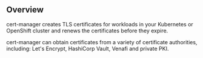 ## Overview

cert-manager creates TLS certificates for workloads in your Kubernetes or OpenShift cluster and renews the certificates before they expire.

cert-manager can obtain certificates from a variety of certificate authorities, including: Let's Encrypt, HashiCorp Vault, Venafi and private PKI.

